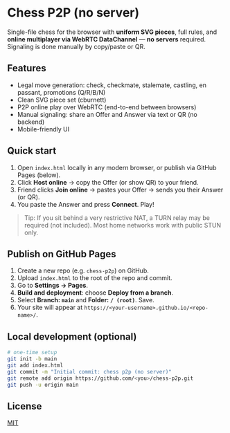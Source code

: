 
# Chess P2P (no server)

Single-file chess for the browser with **uniform SVG pieces**, full rules, and **online multiplayer via WebRTC DataChannel** — **no servers** required. Signaling is done manually by copy/paste or QR.

## Features
- Legal move generation: check, checkmate, stalemate, castling, en passant, promotions (Q/R/B/N)
- Clean SVG piece set (cburnett)
- P2P online play over WebRTC (end-to-end between browsers)
- Manual signaling: share an Offer and Answer via text or QR (no backend)
- Mobile-friendly UI

## Quick start
1. Open `index.html` locally in any modern browser, or publish via GitHub Pages (below).
2. Click **Host online** → copy the Offer (or show QR) to your friend.
3. Friend clicks **Join online** → pastes your Offer → sends you their Answer (or QR).
4. You paste the Answer and press **Connect**. Play!

> Tip: If you sit behind a very restrictive NAT, a TURN relay may be required (not included). Most home networks work with public STUN only.

## Publish on GitHub Pages
1. Create a new repo (e.g. `chess-p2p`) on GitHub.
2. Upload `index.html` to the root of the repo and commit.
3. Go to **Settings → Pages**.
4. **Build and deployment**: choose **Deploy from a branch**.
5. Select **Branch: `main`** and **Folder: `/ (root)`**. Save.
6. Your site will appear at `https://<your-username>.github.io/<repo-name>/`.

## Local development (optional)
```bash
# one-time setup
git init -b main
git add index.html
git commit -m "Initial commit: chess p2p (no server)"
git remote add origin https://github.com/<you>/chess-p2p.git
git push -u origin main
```

## License
[MIT](LICENSE)
